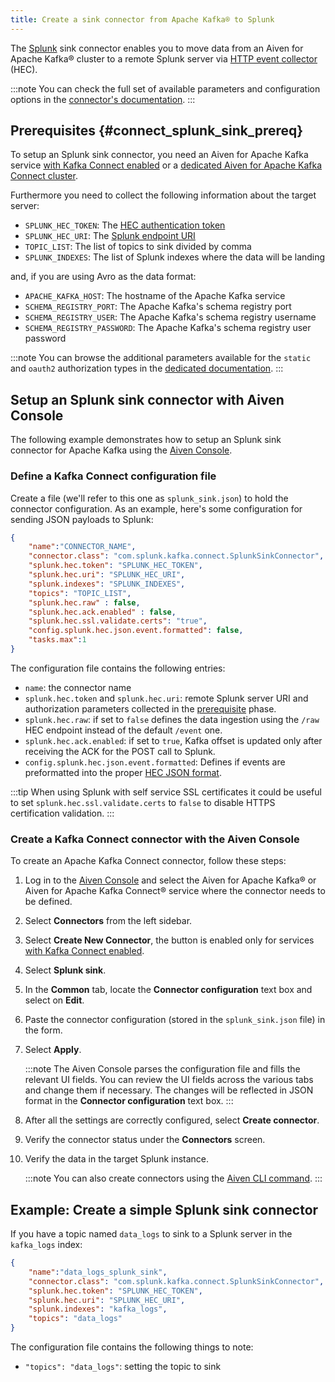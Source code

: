 ```yaml
---
title: Create a sink connector from Apache Kafka® to Splunk
---
```


The [Splunk](https://www.splunk.com/) sink connector enables you to move
data from an Aiven for Apache Kafka® cluster to a remote Splunk server
via [HTTP event
collector](https://docs.splunk.com/Documentation/Splunk/latest/Data/FormateventsforHTTPEventCollector)
(HEC).

:::note
You can check the full set of available parameters and configuration
options in the [connector's
documentation](https://github.com/splunk/kafka-connect-splunk).
:::

## Prerequisites {#connect_splunk_sink_prereq}

To setup an Splunk sink connector, you need an Aiven for Apache Kafka
service [with Kafka Connect enabled](enable-connect) or a
[dedicated Aiven for Apache Kafka Connect cluster](/docs/products/kafka/kafka-connect/get-started#apache_kafka_connect_dedicated_cluster).

Furthermore you need to collect the following information about the
target server:

-   `SPLUNK_HEC_TOKEN`: The [HEC authentication
    token](https://docs.splunk.com/Documentation/Splunk/latest/Data/FormateventsforHTTPEventCollector)
-   `SPLUNK_HEC_URI`: The [Splunk endpoint
    URI](https://docs.splunk.com/Documentation/Splunk/9.0.1/Data/UsetheHTTPEventCollector)
-   `TOPIC_LIST`: The list of topics to sink divided by comma
-   `SPLUNK_INDEXES`: The list of Splunk indexes where the data will be
    landing

and, if you are using Avro as the data format:

-   `APACHE_KAFKA_HOST`: The hostname of the Apache Kafka service
-   `SCHEMA_REGISTRY_PORT`: The Apache Kafka's schema registry port
-   `SCHEMA_REGISTRY_USER`: The Apache Kafka's schema registry username
-   `SCHEMA_REGISTRY_PASSWORD`: The Apache Kafka's schema registry user
    password

:::note
You can browse the additional parameters available for the `static` and
`oauth2` authorization types in the [dedicated
documentation](https://github.com/aiven/http-connector-for-apache-kafka/blob/main/docs/sink-connector-config-options.rst).
:::

## Setup an Splunk sink connector with Aiven Console

The following example demonstrates how to setup an Splunk sink connector
for Apache Kafka using the [Aiven Console](https://console.aiven.io/).

### Define a Kafka Connect configuration file

Create a file (we'll refer to this one as `splunk_sink.json`) to hold
the connector configuration. As an example, here's some configuration
for sending JSON payloads to Splunk:

```json
{
    "name":"CONNECTOR_NAME",
    "connector.class": "com.splunk.kafka.connect.SplunkSinkConnector",
    "splunk.hec.token": "SPLUNK_HEC_TOKEN",
    "splunk.hec.uri": "SPLUNK_HEC_URI",
    "splunk.indexes": "SPLUNK_INDEXES",
    "topics": "TOPIC_LIST",
    "splunk.hec.raw" : false,
    "splunk.hec.ack.enabled" : false,
    "splunk.hec.ssl.validate.certs": "true",
    "config.splunk.hec.json.event.formatted": false,
    "tasks.max":1
}
```

The configuration file contains the following entries:

-   `name`: the connector name
-   `splunk.hec.token` and `splunk.hec.uri`: remote Splunk server URI
    and authorization parameters collected in the
    [prerequisite](/docs/products/kafka/kafka-connect/howto/splunk-sink#connect_splunk_sink_prereq) phase.
-   `splunk.hec.raw`: if set to `false` defines the data ingestion using
    the `/raw` HEC endpoint instead of the default `/event` one.
-   `splunk.hec.ack.enabled`: if set to `true`, Kafka offset is updated
    only after receiving the ACK for the POST call to Splunk.
-   `config.splunk.hec.json.event.formatted`: Defines if events are
    preformatted into the proper [HEC JSON
    format](https://docs.splunk.com/Documentation/KafkaConnect/2.0.2/User/Parameters).

:::tip
When using Splunk with self service SSL certificates it could be useful
to set `splunk.hec.ssl.validate.certs` to `false` to disable HTTPS
certification validation.
:::

### Create a Kafka Connect connector with the Aiven Console

To create an Apache Kafka Connect connector, follow these steps:

1.  Log in to the [Aiven Console](https://console.aiven.io/) and select
    the Aiven for Apache Kafka® or Aiven for Apache Kafka Connect®
    service where the connector needs to be defined.

2.  Select **Connectors** from the left sidebar.

3.  Select **Create New Connector**, the button is enabled only for
    services
    [with Kafka Connect enabled](enable-connect).

4.  Select **Splunk sink**.

5.  In the **Common** tab, locate the **Connector configuration** text
    box and select on **Edit**.

6.  Paste the connector configuration (stored in the `splunk_sink.json`
    file) in the form.

7.  Select **Apply**.

    :::note
    The Aiven Console parses the configuration file and fills the
    relevant UI fields. You can review the UI fields across the various
    tabs and change them if necessary. The changes will be reflected in
    JSON format in the **Connector configuration** text box.
    :::

8.  After all the settings are correctly configured, select **Create
    connector**.

9.  Verify the connector status under the **Connectors** screen.

10. Verify the data in the target Splunk instance.

    :::note
    You can also create connectors using the
    [Aiven CLI command](/docs/tools/cli/service/connector#avn_service_connector_create).
    :::

## Example: Create a simple Splunk sink connector

If you have a topic named `data_logs` to sink to a Splunk
server in the `kafka_logs` index:

```json
{
    "name":"data_logs_splunk_sink",
    "connector.class": "com.splunk.kafka.connect.SplunkSinkConnector",
    "splunk.hec.token": "SPLUNK_HEC_TOKEN",
    "splunk.hec.uri": "SPLUNK_HEC_URI",
    "splunk.indexes": "kafka_logs",
    "topics": "data_logs"
}
```

The configuration file contains the following things to note:

-   `"topics": "data_logs"`: setting the topic to sink
